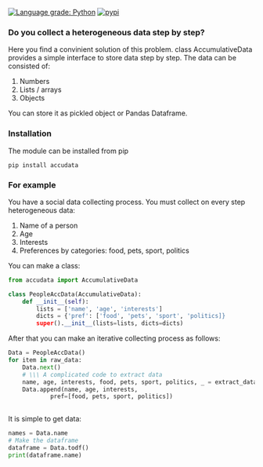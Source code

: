 [![Language grade: Python](https://img.shields.io/lgtm/grade/python/g/vongostev/accudata.svg?logo=lgtm&logoWidth=18)](https://lgtm.com/projects/g/vongostev/accudata/context:python)
[![pypi](https://github.com/vongostev/accudata/actions/workflows/python-publish.yml/badge.svg)](https://github.com/vongostev/accudata/actions/workflows/python-publish.yml)

### Do you collect a heterogeneous data step by step?

Here you find a convinient solution of this problem.
class AccumulativeData provides a simple interface to store data step by step.
The data can be consisted of:
1. Numbers
2. Lists / arrays
3. Objects

You can store it as pickled object or Pandas Dataframe.

### Installation

The module can be installed from pip
```
pip install accudata
```

### For example

You have a social data collecting process. You must collect on every step heterogeneous data:
1. Name of a person
2. Age
3. Interests
4. Preferences by categories: food, pets, sport, politics

You can make a class:
```python
from accudata import AccumulativeData

class PeopleAccData(AccumulativeData):
	def __init__(self):
		lists = ['name', 'age', 'interests']
		dicts = {'pref': ['food', 'pets', 'sport', 'politics]}
		super().__init__(lists=lists, dicts=dicts)
```

After that you can make an iterative collecting process as follows:
```python
Data = PeopleAccData()
for item in raw_data:
	Data.next()
	# \\\ A complicated code to extract data
	name, age, interests, food, pets, sport, politics, _ = extract_data(item)
	Data.append(name, age, interests,
		    pref=[food, pets, sport, politics])
	
```

It is simple to get data:
```python
names = Data.name
# Make the dataframe
dataframe = Data.todf()
print(dataframe.name)
```

